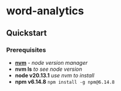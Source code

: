 # word-analytics

## Quickstart

### Prerequisites

- [**nvm**](https://github.com/creationix/nvm/blob/master/README.md) - _node version manager_
- **nvm ls** _to see node version_
- **node v20.13.1** _use nvm to install_
- **npm v6.14.8** `npm install -g npm@6.14.8`
